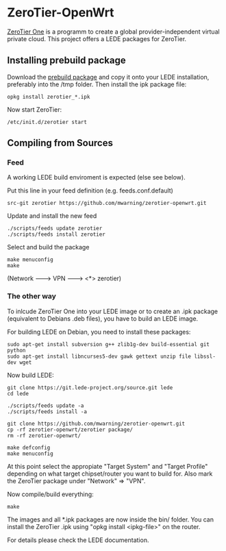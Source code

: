 # ZeroTier-OpenWrt

[ZeroTier One](https://www.zerotier.com) is a programm to create a global provider-independent virtual private cloud.
This project offers a LEDE packages for ZeroTier.

## Installing prebuild package

Download the [prebuild package](https://github.com/mwarning/zerotier-openwrt/releases) and copy it onto your LEDE installation, preferably into the /tmp folder.
Then install the ipk package file:
```
opkg install zerotier_*.ipk
```

Now start ZeroTier:
```
/etc/init.d/zerotier start
```

## Compiling from Sources

### Feed
A working LEDE build enviroment is expected (else see below).

Put this line in your feed definition (e.g. feeds.conf.default)
```
src-git zerotier https://github.com/mwarning/zerotier-openwrt.git
```

Update and install the new feed
```
./scripts/feeds update zerotier
./scripts/feeds install zerotier
```

Select and build the package
```
make menuconfig
make
```
(Network ---> VPN ---> <*> zerotier)

### The other way

To inlcude ZeroTier One into your LEDE image or to create
an .ipk package (equivalent to Debians .deb files),
you have to build an LEDE image.

For building LEDE on Debian, you need to install these packages:
```
sudo apt-get install subversion g++ zlib1g-dev build-essential git python
sudo apt-get install libncurses5-dev gawk gettext unzip file libssl-dev wget
```

Now build LEDE:
```
git clone https://git.lede-project.org/source.git lede
cd lede

./scripts/feeds update -a
./scripts/feeds install -a

git clone https://github.com/mwarning/zerotier-openwrt.git
cp -rf zerotier-openwrt/zerotier package/
rm -rf zerotier-openwrt/

make defconfig
make menuconfig
```

At this point select the appropiate "Target System" and "Target Profile"
depending on what target chipset/router you want to build for.
Also mark the ZeroTier package under "Network" => "VPN".

Now compile/build everything:

```
make
```

The images and all *.ipk packages are now inside the bin/ folder.
You can install the ZeroTier .ipk using "opkg install &lt;ipkg-file&gt;" on the router.

For details please check the LEDE documentation.
